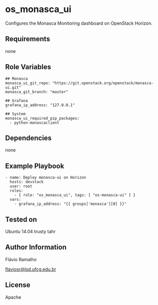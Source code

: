 os_monasca_ui
=============

Configures the Monasca Monitoring dashboard on OpenStack Horizon.

Requirements
------------

none

Role Variables
--------------

    ## Monasca
    monasca_ui_git_repo: "https://git.openstack.org/openstack/monasca-ui.git"
    monasca_git_branch: "master"
    
    ## Grafana
    grafana_ip_address: "127.0.0.1"
    
    ## System
    monasca_ui_required_pip_packages:
      - python-monascaclient

Dependencies
------------

none

Example Playbook
----------------
 
    - name: Deploy monasca-ui on Horizon
      hosts: devstack
      user: root
      roles:
        - { role: "os_monasca_ui", tags: [ "os-monasca-ui" ] }
      vars:
        - grafana_ip_address: "{{ groups['monasca'][0] }}"

Tested on
---------

Ubuntu 14.04 trusty tahr

Author Information
------------------
Flávio Ramalho

flaviosr@lsd.ufcg.edu.br

License
-------
Apache
